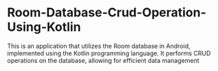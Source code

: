 # Room-Database-Crud-Operation-Using-Kotlin
This is an application that utilizes the Room database in Android, implemented using the Kotlin programming language. It performs CRUD operations on the database, allowing for efficient data management
